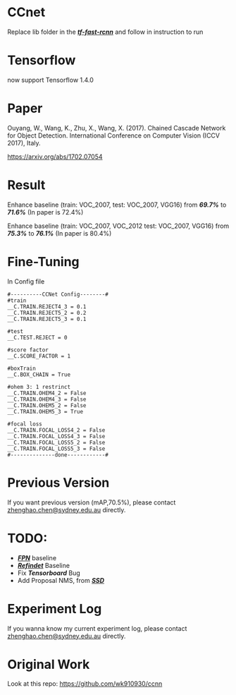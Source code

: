 # CCnet
Replace lib folder in the [***tf-fast-rcnn***](https://github.com/endernewton/tf-faster-rcnn) and follow in instruction to run

# Tensorflow
now support Tensorflow 1.4.0

# Paper
Ouyang, W., Wang, K., Zhu, X., Wang, X. (2017). Chained Cascade Network for Object Detection. International Conference on Computer Vision (ICCV 2017), Italy.

https://arxiv.org/abs/1702.07054


# Result
Enhance baseline (train: VOC_2007, test: VOC_2007, VGG16) from ***69.7%*** to ***71.6%*** (In paper is 72.4%)

Enhance baseline (train: VOC_2007, VOC_2012 test: VOC_2007, VGG16) from ***75.3%*** to ***76.1%*** (In paper is 80.4%)

# Fine-Tuning
In Config file

```
#----------CCNet Config--------#
#train
__C.TRAIN.REJECT4_3 = 0.1
__C.TRAIN.REJECT5_2 = 0.2
__C.TRAIN.REJECT5_3 = 0.1

#test
__C.TEST.REJECT = 0

#score factor
__C.SCORE_FACTOR = 1

#boxTrain
__C.BOX_CHAIN = True

#ohem 3: 1 restrinct
__C.TRAIN.OHEM4_2 = False
__C.TRAIN.OHEM4_3 = False
__C.TRAIN.OHEM5_2 = False
__C.TRAIN.OHEM5_3 = True

#focal loss
__C.TRAIN.FOCAL_LOSS4_2 = False
__C.TRAIN.FOCAL_LOSS4_3 = False
__C.TRAIN.FOCAL_LOSS5_2 = False
__C.TRAIN.FOCAL_LOSS5_3 = False
#--------------done------------#
```
# Previous Version
If you want previous version (mAP,70.5%), please contact zhenghao.chen@sydney.edu.au directly.

# TODO:
* [***FPN***](https://github.com/xmyqsh/FPN) baseline 
* [***Refindet***](https://github.com/sfzhang15/RefineDet) Baseline 
* Fix ***Tensorboard*** Bug
* Add Proposal NMS, from [***SSD***](https://github.com/balancap/SSD-Tensorflow)

# Experiment Log
If you wanna know my current experiment log, please contact zhenghao.chen@sydney.edu.au directly.

# Original Work
Look at this repo:
https://github.com/wk910930/ccnn


